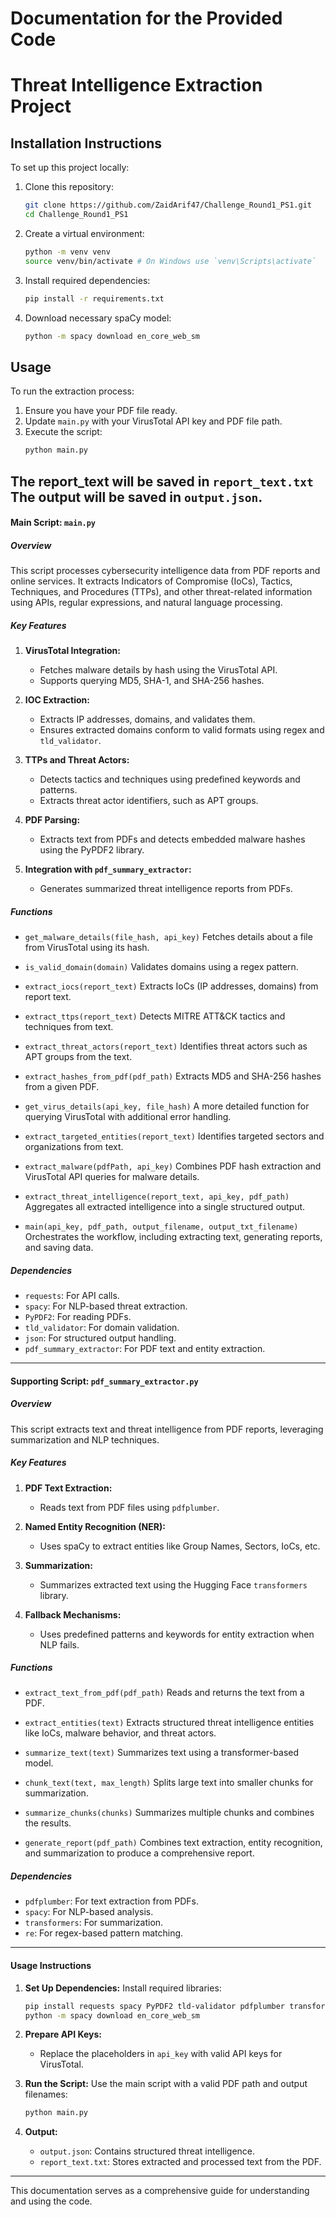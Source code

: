 # Documentation for the Provided Code
# Threat Intelligence Extraction Project

## Installation Instructions

To set up this project locally:

1. Clone this repository:
   ```bash
   git clone https://github.com/ZaidArif47/Challenge_Round1_PS1.git
   cd Challenge_Round1_PS1
   ```

2. Create a virtual environment:
   ```bash
   python -m venv venv
   source venv/bin/activate # On Windows use `venv\Scripts\activate`
   ```

3. Install required dependencies:
   ```bash
   pip install -r requirements.txt
   ```

4. Download necessary spaCy model:
   ```bash
   python -m spacy download en_core_web_sm
   ```

## Usage

To run the extraction process:

1. Ensure you have your PDF file ready.
2. Update `main.py` with your VirusTotal API key and PDF file path.
3. Execute the script:
   ```bash
   python main.py
   ```

The report_text will be saved in `report_text.txt`
The output will be saved in `output.json`.
---

#### **Main Script: `main.py`**

##### **Overview**
This script processes cybersecurity intelligence data from PDF reports and online services. It extracts Indicators of Compromise (IoCs), Tactics, Techniques, and Procedures (TTPs), and other threat-related information using APIs, regular expressions, and natural language processing.

##### **Key Features**
1. **VirusTotal Integration:**
   - Fetches malware details by hash using the VirusTotal API.
   - Supports querying MD5, SHA-1, and SHA-256 hashes.

2. **IOC Extraction:**
   - Extracts IP addresses, domains, and validates them.
   - Ensures extracted domains conform to valid formats using regex and `tld_validator`.

3. **TTPs and Threat Actors:**
   - Detects tactics and techniques using predefined keywords and patterns.
   - Extracts threat actor identifiers, such as APT groups.

4. **PDF Parsing:**
   - Extracts text from PDFs and detects embedded malware hashes using the PyPDF2 library.

5. **Integration with `pdf_summary_extractor`:**
   - Generates summarized threat intelligence reports from PDFs.

##### **Functions**
  
- `get_malware_details(file_hash, api_key)`
  Fetches details about a file from VirusTotal using its hash.

- `is_valid_domain(domain)`
  Validates domains using a regex pattern.

- `extract_iocs(report_text)`
  Extracts IoCs (IP addresses, domains) from report text.

- `extract_ttps(report_text)`
  Detects MITRE ATT&CK tactics and techniques from text.

- `extract_threat_actors(report_text)`
  Identifies threat actors such as APT groups from the text.

- `extract_hashes_from_pdf(pdf_path)`
  Extracts MD5 and SHA-256 hashes from a given PDF.

- `get_virus_details(api_key, file_hash)`
  A more detailed function for querying VirusTotal with additional error handling.

- `extract_targeted_entities(report_text)`
  Identifies targeted sectors and organizations from text.

- `extract_malware(pdfPath, api_key)`
  Combines PDF hash extraction and VirusTotal API queries for malware details.

- `extract_threat_intelligence(report_text, api_key, pdf_path)`
  Aggregates all extracted intelligence into a single structured output.

- `main(api_key, pdf_path, output_filename, output_txt_filename)`
  Orchestrates the workflow, including extracting text, generating reports, and saving data.

##### **Dependencies**
- `requests`: For API calls.
- `spacy`: For NLP-based threat extraction.
- `PyPDF2`: For reading PDFs.
- `tld_validator`: For domain validation.
- `json`: For structured output handling.
- `pdf_summary_extractor`: For PDF text and entity extraction.

---

#### **Supporting Script: `pdf_summary_extractor.py`**

##### **Overview**
This script extracts text and threat intelligence from PDF reports, leveraging summarization and NLP techniques.

##### **Key Features**
1. **PDF Text Extraction:**
   - Reads text from PDF files using `pdfplumber`.

2. **Named Entity Recognition (NER):**
   - Uses spaCy to extract entities like Group Names, Sectors, IoCs, etc.

3. **Summarization:**
   - Summarizes extracted text using the Hugging Face `transformers` library.

4. **Fallback Mechanisms:**
   - Uses predefined patterns and keywords for entity extraction when NLP fails.

##### **Functions**

- `extract_text_from_pdf(pdf_path)`
  Reads and returns the text from a PDF.

- `extract_entities(text)`
  Extracts structured threat intelligence entities like IoCs, malware behavior, and threat actors.

- `summarize_text(text)`
  Summarizes text using a transformer-based model.

- `chunk_text(text, max_length)`
  Splits large text into smaller chunks for summarization.

- `summarize_chunks(chunks)`
  Summarizes multiple chunks and combines the results.

- `generate_report(pdf_path)`
  Combines text extraction, entity recognition, and summarization to produce a comprehensive report.

##### **Dependencies**
- `pdfplumber`: For text extraction from PDFs.
- `spacy`: For NLP-based analysis.
- `transformers`: For summarization.
- `re`: For regex-based pattern matching.

---

#### **Usage Instructions**

1. **Set Up Dependencies:**
   Install required libraries:
   ```bash
   pip install requests spacy PyPDF2 tld-validator pdfplumber transformers
   python -m spacy download en_core_web_sm
   ```

2. **Prepare API Keys:**
   - Replace the placeholders in `api_key` with valid API keys for VirusTotal.

3. **Run the Script:**
   Use the main script with a valid PDF path and output filenames:
   ```bash
   python main.py
   ```

4. **Output:**
   - `output.json`: Contains structured threat intelligence.
   - `report_text.txt`: Stores extracted and processed text from the PDF.

---

This documentation serves as a comprehensive guide for understanding and using the code.

